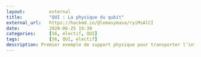 ```yaml
---
layout:         external
title:          "QUI : La physique du qubit"
external_url:   https://hackmd.io/@lemasymasa/ryiMsAlCI
date:           2020-06-25 19:30
categories:     [S6, electif, QUI]
tags:           [S6, QUI, electif]
description: Premier exemple de support physique pour transporter l’information par un système quantique
---
```

